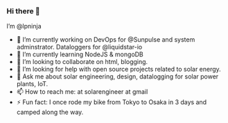 ### Hi there 👋
I’m @lpninja

- 🔭 I’m currently working on DevOps for @Sunpulse and system adminstrator. Dataloggers for @liquidstar-io
- 🌱 I’m currently learning NodeJS & mongoDB
- 👯 I’m looking to collaborate on html, blogging.
- 🤔 I’m looking for help with open source projects related to solar energy.
- 💬 Ask me about solar engineering, design, datalogging for solar power plants, IoT.
- 📫 How to reach me: at solarengineer at gmail
- ⚡ Fun fact: I once rode my bike from Tokyo to Osaka in 3 days and camped along the way.


